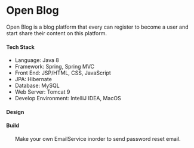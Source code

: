 # Open Blog

Open Blog is a blog platform that every can register
to become a user and start share their content on this platform. 

#### Tech Stack

 - Language: Java 8
 - Framework: Spring, Spring MVC
 - Front End: JSP/HTML, CSS, JavaScript
 - JPA: Hibernate
 - Database: MySQL
 - Web Server: Tomcat 9
 - Develop Environment: IntelliJ IDEA, MacOS

#### Design

#### Build

<ul>
    Make your own EmailService inorder to send password reset email.
</ul>
